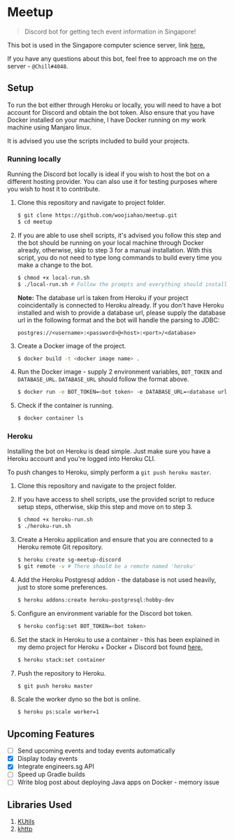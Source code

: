 # Meetup
> Discord bot for getting tech event information in Singapore!

This bot is used in the Singapore computer science server, link [here.](https://discord.gg/RRZeV5A)

If you have any questions about this bot, feel free to approach me on the server - `@Chill#4048`.

## Setup
To run the bot either through Heroku or locally, you will need to have a bot account for Discord and obtain the bot token. Also ensure that you have Docker installed on your machine, I have Docker running on my work machine using Manjaro linux.

It is advised you use the scripts included to build your projects.

### Running locally
Running the Discord bot locally is ideal if you wish to host the bot on a different hosting provider. You can also use it for testing purposes where you wish to host it to contribute.

1. Clone this repository and navigate to project folder.
   
   ```bash
   $ git clone https://github.com/woojiahao/meetup.git
   $ cd meetup
   ```

2. If you are able to use shell scripts, it's advised you follow this step and the bot should be running on your local machine through Docker already, otherwise, skip to step 3 for a manual installation. With this script, you do not need to type long commands to build every time you make a change to the bot.
   
   ```bash
   $ chmod +x local-run.sh
   $ ./local-run.sh # Follow the prompts and everything should install accordingly
   ```

   **Note:** The database url is taken from Heroku if your project coincidentally is connected to Heroku already. If you don't have Heroku installed and wish to provide a database url, please supply the database url in the following format and the bot will handle the parsing to JDBC:

   ```
   postgres://<username>:<password>@<host>:<port>/<database>
   ```

3. Create a Docker image of the project.
   
   ```bash
   $ docker build -t <docker image name> .
   ```

4. Run the Docker image - supply 2 environment variables, `BOT_TOKEN` and `DATABASE_URL`. `DATABASE_URL` should follow the format above.
   
   ```bash
   $ docker run -e BOT_TOKEN=<bot token> -e DATABASE_URL=<database url> -d <docker image name>:latest
   ```

5. Check if the container is running.
   
   ```bash
   $ docker container ls
   ```

### Heroku
Installing the bot on Heroku is dead simple. Just make sure you have a Heroku account and you're logged into Heroku CLI.

To push changes to Heroku, simply perform a `git push heroku master`. 

1. Clone this repository and navigate to the project folder.
2. If you have access to shell scripts, use the provided script to reduce setup steps, otherwise, skip this step and move on to step 3.
   
   ```bash
   $ chmod +x heroku-run.sh
   $ ./heroku-run.sh
   ```

3. Create a Heroku application and ensure that you are connected to a Heroku remote Git repository.
   
   ```bash
   $ heroku create sg-meetup-discord
   $ git remote -v # There should be a remote named 'heroku'
   ```

4. Add the Heroku Postgresql addon - the database is not used heavily, just to store some preferences.
   
   ```bash
   $ heroku addons:create heroku-postgresql:hobby-dev
   ```

5. Configure an environment variable for the Discord bot token.
   
   ```bash
   $ heroku config:set BOT_TOKEN=<bot token>
   ```

6. Set the stack in Heroku to use a container - this has been explained in my demo project for Heroku + Docker + Discord bot found [here.](https://github.com/woojiahao/discord-docker)
   
   ```bash
   $ heroku stack:set container
   ```

7. Push the repository to Heroku. 
   
   ```bash
   $ git push heroku master
   ```

8. Scale the worker dyno so the bot is online.
   
   ```bash
   $ heroku ps:scale worker=1
   ```

## Upcoming Features
* [ ] Send upcoming events and today events automatically
* [X] Display today events
* [X] Integrate engineers.sg API
* [ ] Speed up Gradle builds
* [ ] Write blog post about deploying Java apps on Docker - memory issue

## Libraries Used
1. [KUtils](https://gitlab.com/Aberrantfox/KUtils)
2. [khttp](https://khttp.readthedocs.io/en/latest/)